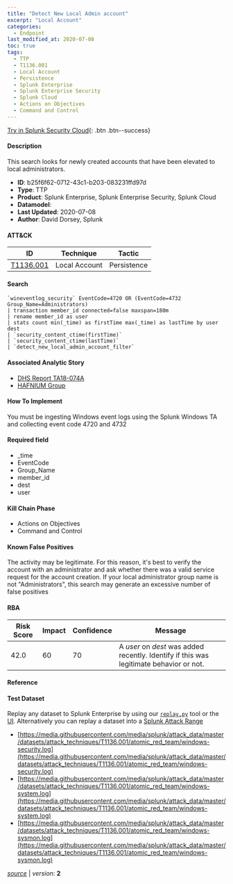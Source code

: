 ```yaml
---
title: "Detect New Local Admin account"
excerpt: "Local Account"
categories:
  - Endpoint
last_modified_at: 2020-07-08
toc: true
tags:
  - TTP
  - T1136.001
  - Local Account
  - Persistence
  - Splunk Enterprise
  - Splunk Enterprise Security
  - Splunk Cloud
  - Actions on Objectives
  - Command and Control
---
```




[Try in Splunk Security Cloud](https://www.splunk.com/en_us/cyber-security.html){: .btn .btn--success}

#### Description

This search looks for newly created accounts that have been elevated to local administrators.

- **ID**: b25f6f62-0712-43c1-b203-083231ffd97d
- **Type**: TTP
- **Product**: Splunk Enterprise, Splunk Enterprise Security, Splunk Cloud
- **Datamodel**: 
- **Last Updated**: 2020-07-08
- **Author**: David Dorsey, Splunk


#### ATT&CK

| ID          | Technique   | Tactic       |
| ----------- | ----------- |--------------|
| [T1136.001](https://attack.mitre.org/techniques/T1136/001/) | Local Account | Persistence |


#### Search

```
`wineventlog_security` EventCode=4720 OR (EventCode=4732 Group_Name=Administrators) 
| transaction member_id connected=false maxspan=180m 
| rename member_id as user 
| stats count min(_time) as firstTime max(_time) as lastTime by user dest 
| `security_content_ctime(firstTime)`
| `security_content_ctime(lastTime)` 
| `detect_new_local_admin_account_filter`
```

#### Associated Analytic Story
* [DHS Report TA18-074A](/stories/dhs_report_ta18-074a)
* [HAFNIUM Group](/stories/hafnium_group)


#### How To Implement
You must be ingesting Windows event logs using the Splunk Windows TA and collecting event code 4720 and 4732

#### Required field
* _time
* EventCode
* Group_Name
* member_id
* dest
* user


#### Kill Chain Phase
* Actions on Objectives
* Command and Control


#### Known False Positives
The activity may be legitimate. For this reason, it&#39;s best to verify the account with an administrator and ask whether there was a valid service request for the account creation. If your local administrator group name is not &#34;Administrators&#34;, this search may generate an excessive number of false positives



#### RBA

| Risk Score  | Impact      | Confidence   | Message      |
| ----------- | ----------- |--------------|--------------|
| 42.0 | 60 | 70 | A $user$ on $dest$ was added recently. Identify if this was legitimate behavior or not. |



#### Reference


#### Test Dataset
Replay any dataset to Splunk Enterprise by using our [`replay.py`](https://github.com/splunk/attack_data#using-replaypy) tool or the [UI](https://github.com/splunk/attack_data#using-ui).
Alternatively you can replay a dataset into a [Splunk Attack Range](https://github.com/splunk/attack_range#replay-dumps-into-attack-range-splunk-server)

* [https://media.githubusercontent.com/media/splunk/attack_data/master/datasets/attack_techniques/T1136.001/atomic_red_team/windows-security.log](https://media.githubusercontent.com/media/splunk/attack_data/master/datasets/attack_techniques/T1136.001/atomic_red_team/windows-security.log)
* [https://media.githubusercontent.com/media/splunk/attack_data/master/datasets/attack_techniques/T1136.001/atomic_red_team/windows-system.log](https://media.githubusercontent.com/media/splunk/attack_data/master/datasets/attack_techniques/T1136.001/atomic_red_team/windows-system.log)
* [https://media.githubusercontent.com/media/splunk/attack_data/master/datasets/attack_techniques/T1136.001/atomic_red_team/windows-sysmon.log](https://media.githubusercontent.com/media/splunk/attack_data/master/datasets/attack_techniques/T1136.001/atomic_red_team/windows-sysmon.log)



[*source*](https://github.com/splunk/security_content/tree/develop/detections/endpoint/detect_new_local_admin_account.yml) \| *version*: **2**